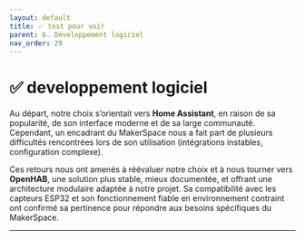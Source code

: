 ```yaml
---
layout: default
title: ✅ test pour voir
parent: 6. Développement logiciel
nav_order: 29
---
```


# ✅ developpement logiciel

Au départ, notre choix s’orientait vers **Home Assistant**, en raison de sa popularité, de son interface moderne et de sa large communauté. Cependant, un encadrant du MakerSpace nous a fait part de plusieurs difficultés rencontrées lors de son utilisation (intégrations instables, configuration complexe). 

Ces retours nous ont amenés à réévaluer notre choix et à nous tourner vers **OpenHAB**, une solution plus stable, mieux documentée, et offrant une architecture modulaire adaptée à notre projet. Sa compatibilité avec les capteurs ESP32 et son fonctionnement fiable en environnement contraint ont confirmé sa pertinence pour répondre aux besoins spécifiques du MakerSpace.

---
